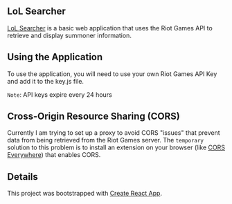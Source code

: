 ## LoL Searcher

[LoL Searcher]( http://Puepis.github.io/lolsearcher) is a basic web application that uses the Riot Games API to
retrieve and display summoner information.

## Using the Application
To use the application, you will need to use your own Riot Games API Key and add it to the key.js file.

`Note`: API keys expire every 24 hours

## Cross-Origin Resource Sharing (CORS)
Currently I am trying to set up a proxy to avoid CORS "issues" that prevent data from being retrieved from the Riot Games server. The `temporary` solution to this problem is to install an extension on your browser (like [CORS Everywhere](https://addons.mozilla.org/en-CA/firefox/addon/cors-everywhere/)) that enables CORS.

## Details 
This project was bootstrapped with [Create React App](https://github.com/facebook/create-react-app).
